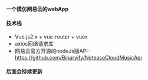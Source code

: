 #### 一个模仿网易云的webApp
#### 技术栈

- Vue.js2.x + vue-router + vuex
- axios网络请求库
- 网易云官方开源的nodeJs版API : https://github.com/Binaryify/NeteaseCloudMusicApi

#### 后面会持续更新